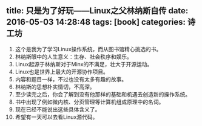 title: 只是为了好玩——Linux之父林纳斯自传
date: 2016-05-03 14:28:48
tags: [book]
categories: 诗工坊
---
1. 这个是我为了学习Linux操作系统，而从图书馆精心挑选的书。
2. 林纳斯眼中的人生意义：生存、社会秩序和娱乐。
3. Linux起源于林纳斯对于Minx的不满足，壮大于开源运动。
4. Linux也是世界上最大的开源协作项目。
5. 内容和题目一样，不过也没有太多有趣的故事。
6. 林纳斯的思想朴实情切，不高深。
7. 至少读完之后，你会了解到没有他那样的基础和机遇去创造新的操作系统。
8. 书中出现了例如微内核、分页管理等计算机组成原理中的名词。
9. 现在已经不能说出这些具体含义了。
10. 希望有一天可以去看Linux源代码。
